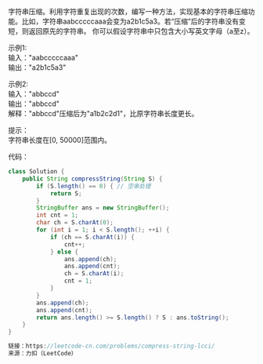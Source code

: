 字符串压缩。利用字符重复出现的次数，编写一种方法，实现基本的字符串压缩功能。比如，字符串aabcccccaaa会变为a2b1c5a3。若“压缩”后的字符串没有变短，则返回原先的字符串。
你可以假设字符串中只包含大小写英文字母（a至z）。


示例1:    
输入："aabcccccaaa"   
输出："a2b1c5a3"


示例2:    
输入："abbccd"     
输出："abbccd"     
解释："abbccd"压缩后为"a1b2c2d1"，比原字符串长度更长。


提示：    
字符串长度在[0, 50000]范围内。



代码：
```java
class Solution {
    public String compressString(String S) {
        if (S.length() == 0) { // 空串处理
            return S;
        }
        StringBuffer ans = new StringBuffer();
        int cnt = 1;
        char ch = S.charAt(0);
        for (int i = 1; i < S.length(); ++i) {
            if (ch == S.charAt(i)) {
                cnt++;
            } else {
                ans.append(ch);
                ans.append(cnt);
                ch = S.charAt(i);
                cnt = 1;
            }
        }
        ans.append(ch);
        ans.append(cnt);
        return ans.length() >= S.length() ? S : ans.toString();
    }
}

链接：https://leetcode-cn.com/problems/compress-string-lcci/
来源：力扣（LeetCode）
```
